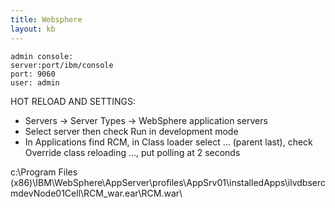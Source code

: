 ```yaml
---
title: Websphere
layout: kb
---
```


	admin console:
	server:port/ibm/console
	port: 9060
	user: admin


HOT RELOAD AND SETTINGS:  
- Servers -> Server Types -> WebSphere application servers  
- Select server then check Run in development mode  
- In Applications find RCM, in Class loader select ... (parent last), check Override class reloading ..., put polling at 2 seconds  



c:\Program Files (x86)\IBM\WebSphere\AppServer\profiles\AppSrv01\installedApps\ilvdbsercmdevNode01Cell\RCM_war.ear\RCM.war\

